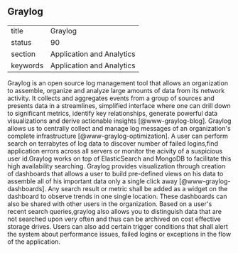 ## Graylog


|          |                           |
| -------- | ------------------------- |
| title    | Graylog                   | 
| status   | 90                        |
| section  | Application and Analytics |
| keywords | Application and Analytics |



Graylog is an open source log management tool that allows an
organization to assemble, organize and analyze large amounts of data
from its network activity. It collects and aggregates events from a
group of sources and presents data in a streamlines, simplified
interface where one can drill down to significant metrics, identify
key relationships, generate powerful data visualizations and derive
actionable insights [@www-graylog-blog].  Graylog allows us to
centrally collect and manage log messages of an organization's
complete infrastructure [@www-graylog-optimization]. A user can
perform search on terrabytes of log data to discover number of failed
logins,find application errors across all servers or monitor the
acivity of a suspicious user id.Graylog works on top of ElasticSearch
and MongoDB to facilitate this high availability searching.  Graylog
provides visualization through creation of dashboards that allows a
user to build pre-defined views on his data to assemble all of his
important data only a single click away
[@www-graylog-dashboards]. Any search result or metric shall be
added as a widget on the dashboard to observe trends in one single
location. These dashboards can also be shared with other users in the
organization. Based on a user's recent search queries,graylog also
allows you to distinguish data that are not searched upon very often
and thus can be archived on cost effective storage drives. Users can
also add certain trigger conditions that shall alert the system about
performance issues, failed logins or exceptions in the flow of the
application.
    

